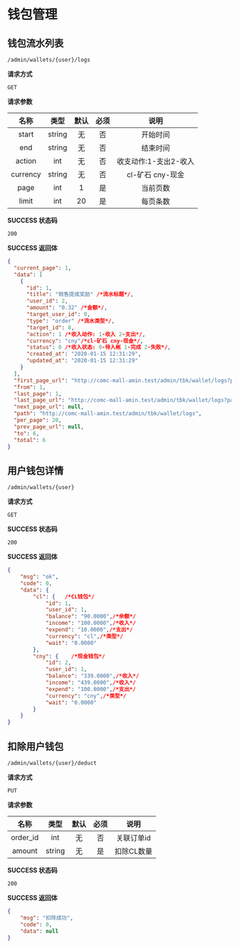 # 钱包管理

## 钱包流水列表

`/admin/wallets/{user}/logs`

**请求方式**

`GET`

**请求参数**

|  名称   |  类型   | 默认 | 必须 |    说明    |
| :-----: | :-----: | :--: | :--: | :--------: |
|  start  | string  |  无  |  否  | 开始时间 |
|   end   | string |   无  |  否  |  结束时间   |
|  action  | int |  无  |  否  |   收支动作:1-支出2-收入   |
|  currency   | string |  无  |  否  |    cl-矿石 cny-现金    |
|  page      |  int   |  1  |  是  |            当前页数                |
|  limit      |  int   |  20  |  是  |             每页条数                     |

**SUCCESS 状态码**

`200`

**SUCCESS 返回体**

```json
{
  "current_page": 1,
  "data": [
    {
      "id": 1,
      "title": "销售提成奖励" /*流水标题*/,
      "user_id": 2,
      "amount": "0.32" /*金额*/,
      "target_user_id": 0,
      "type": "order" /*流水类型*/,
      "target_id": 8,
      "action": 1 /*收入动作: 1-收入 2-支出*/,
      "currency": "cny"/*cl-矿石 cny-现金*/,
      "status": 0 /*收入状态: 0-待入帐 1-完成 2-失败*/,
      "created_at": "2020-01-15 12:31:29",
      "updated_at": "2020-01-15 12:31:29"
    }
  ],
  "first_page_url": "http://comc-mall-amin.test/admin/tbk/wallet/logs?page=1",
  "from": 1,
  "last_page": 1,
  "last_page_url": "http://comc-mall-amin.test/admin/tbk/wallet/logs?page=1",
  "next_page_url": null,
  "path": "http://comc-mall-amin.test/admin/tbk/wallet/logs",
  "per_page": 20,
  "prev_page_url": null,
  "to": 6,
  "total": 6
}
```

## 用户钱包详情

`/admin/wallets/{user}`

**请求方式**

`GET`

**SUCCESS 状态码**

`200`

**SUCCESS 返回体**

```json
{
    "msg": "ok",
    "code": 0,
    "data": {
        "cl": {   /*CL钱包*/
            "id": 1,
            "user_id": 1,
            "balance": "90.0000",/*余额*/
            "income": "100.0000",/*收入*/
            "expend": "10.0000",/*支出*/
            "currency": "cl",/*类型*/
            "wait": "0.0000"
        },
        "cny": {    /*现金钱包*/
            "id": 2,
            "user_id": 1,
            "balance": "339.0000",/*收入*/
            "income": "439.0000",/*收入*/
            "expend": "100.0000",/*支出*/
            "currency": "cny",/*类型*/
            "wait": "0.0000"
        }
    }
}
```

## 扣除用户钱包

`/admin/wallets/{user}/deduct`

**请求方式**

`PUT`

**请求参数**

|  名称   |  类型   | 默认 | 必须 |    说明    |
| :-----: | :-----: | :--: | :--: | :--------: |
|  order_id  | int  |  无  |  否  | 关联订单id |
|   amount   | string |   无  |  是  |  扣除CL数量   |

**SUCCESS 状态码**

`200`

**SUCCESS 返回体**

```json
{
    "msg": "扣除成功",
    "code": 0,
    "data": null
}
```
